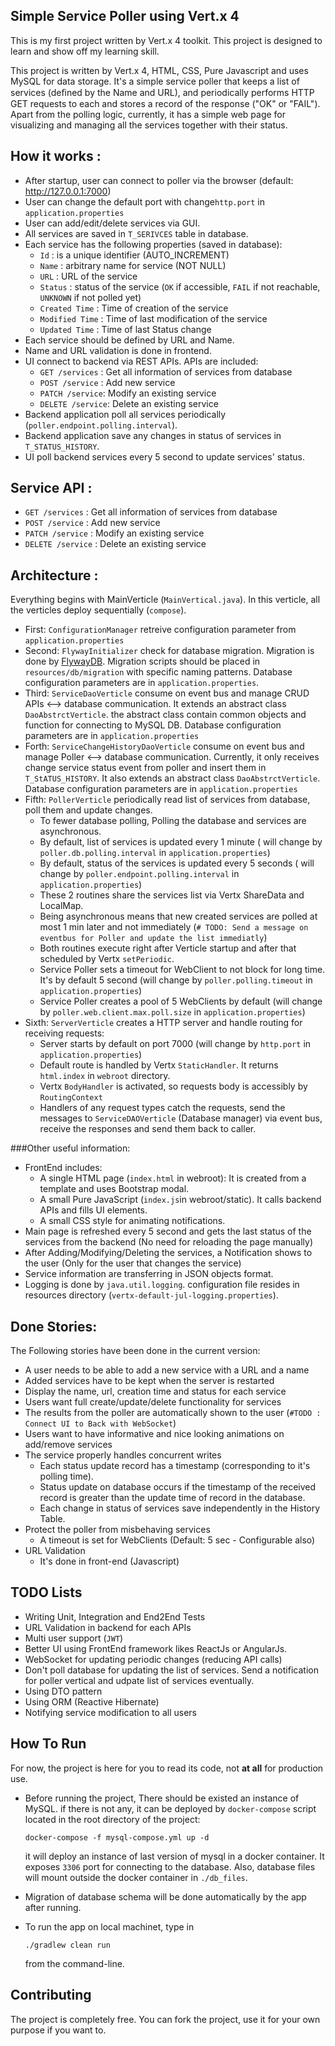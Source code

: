 ## Simple Service Poller using Vert.x 4

This is my first project written by Vert.x 4 toolkit.
This project is designed to learn and show off my learning skill.

This project is written by Vert.x 4, HTML, CSS, Pure Javascript and uses MySQL for data storage. It's a simple service poller that keeps a list of services (deﬁned by the Name and URL), and periodically performs HTTP GET requests to each and stores a record of the response ("OK" or "FAIL"). Apart from the polling logic, currently, it has a simple web page for visualizing and managing all the services together with their status.

## How it works :

* After startup, user can connect to poller via the browser (default: http://127.0.0.1:7000)
* User can change the default port with change`http.port` in `application.properties`
* User can add/edit/delete services via GUI.
* All services are saved in `T_SERIVCES` table in database.
* Each service has the following properties (saved in database):
  * `Id` : is a unique identifier (AUTO_INCREMENT)
  * `Name` : arbitrary name for service (NOT NULL)
  * `URL` : URL of the service
  * `Status` : status of the service (`OK` if accessible, `FAIL` if not reachable, `UNKNOWN` if not polled yet)
  * `Created Time` : Time of creation of the service
  * `Modified Time` : Time of last modification of the service
  * `Updated Time` : Time of last Status change
* Each service should be defined by URL and Name.
* Name and URL validation is done in frontend.
* UI connect to backend via REST APIs. APIs are included:
  * `GET /services` : Get all information of services from database
  * `POST /service` : Add new service
  * `PATCH /service`: Modify an existing service
  * `DELETE /service`: Delete an existing service
* Backend application poll all services periodically (`poller.endpoint.polling.interval`).
* Backend application save any changes in status of services in `T_STATUS_HISTORY`.
* UI poll backend services every 5 second to update services' status.


## Service API :

* `GET /services` : Get all information of services from database
* `POST /service` : Add new service
* `PATCH /service` : Modify an existing service
* `DELETE /service` : Delete an existing service

## Architecture :

Everything begins with MainVerticle (`MainVertical.java`).
In this verticle, all the verticles deploy sequentially (`compose`).

* First: `ConfigurationManager` retreive configuration parameter from `application.properties`
* Second: `FlywayInitializer` check for database migration. Migration is done by [FlywayDB](https://flywaydb.org). Migration scripts should be placed in `resources/db/migration` with specific naming patterns. Database configuration parameters are in `application.properties`.
* Third: `ServiceDaoVerticle` consume on event bus and manage CRUD APIs <--> database communication. It extends an abstract class `DaoAbstrctVerticle`. the abstract class contain common objects and function for connecting to MySQL DB. Database configuration parameters are in `application.properties`
* Forth: `ServiceChangeHistoryDaoVerticle` consume on event bus and manage Poller <--> database communication. Currently, it only receives change service status event from poller and insert them in `T_StATUS_HISTORY`. It also extends an abstract class `DaoAbstrctVerticle`. Database configuration parameters are in `application.properties`
* Fifth: `PollerVerticle` periodically read list of services from database, poll them and update changes.
  * To fewer database polling, Polling the database and services are asynchronous.
  * By default, list of services is updated every 1 minute ( will change by `poller.db.polling.interval` in `application.properties`)
  * By default, status of the services is updated every 5 seconds ( will change by `poller.endpoint.polling.interval` in `application.properties`)
  * These 2 routines share the services list via Vertx ShareData and LocalMap.
  * Being asynchronous means that new created services are polled at most 1 min later and not immediately (`# TODO: Send a message on eventbus for Poller and update the list immediatly`)
  * Both routines execute right after Verticle startup and after that scheduled by Vertx `setPeriodic`.
  * Service Poller sets a timeout for WebClient to not block for long time. It's by default 5 second (will change by `poller.polling.timeout` in `application.properties`)
  * Service Poller creates a pool of 5 WebClients by default (will change by `poller.web.client.max.poll.size` in `application.properties`)
* Sixth: `ServerVerticle` creates a HTTP server and handle routing for receiving requests:
  * Server starts by default on port 7000 (will change by `http.port` in `application.properties`)
  * Default route is handled by Vertx `StaticHandler`. It returns `html.index` in `webroot` directory.
  * Vertx `BodyHandler` is activated, so requests body is accessibly by `RoutingContext`
  * Handlers of any request types catch the requests, send the messages to `ServiceDAOVerticle` (Database manager) via event bus, receive the responses and send them back to caller.

###Other useful information:
* FrontEnd includes:
  * A single HTML page (`index.html` in webroot): It is created from a template and uses Bootstrap modal.
  * A small Pure JavaScript (`index.js`in webroot/static). It calls backend APIs and fills UI elements.
  * A small CSS style for animating notifications.
* Main page is refreshed every 5 second and gets the last status of the services from the backend (No need for reloading the page manually)
* After Adding/Modifying/Deleting the services, a Notification shows to the user (Only for the user that changes the service)
* Service information are transferring in JSON objects format.
* Logging is done by `java.util.logging`. configuration file resides in resources directory (`vertx-default-jul-logging.properties`).

## Done Stories:

The Following stories have been done in the current version:
* A user needs to be able to add a new service with a URL and a name
* Added services have to be kept when the server is restarted
* Display the name, url, creation time and status for each service
* Users want full create/update/delete functionality for services
* The results from the poller are automatically shown to the user (`#TODO : Connect UI to Back with WebSocket`)
* Users want to have informative and nice looking animations on add/remove services
* The service properly handles concurrent writes
  * Each status update record has a timestamp (corresponding to it's polling time).
  * Status update on database occurs if the timestamp of the received record is greater than the update time of record in the database.
  * Each change in status of services save independently in the History Table.
* Protect the poller from misbehaving services
  * A timeout is set for WebClients (Default: 5 sec - Configurable also)
* URL Validation
  * It's done in front-end (Javascript)

## TODO Lists
* Writing Unit, Integration and End2End Tests
* URL Validation in backend for each APIs
* Multi user support (`JWT`)
* Better UI using FrontEnd framework likes ReactJs or AngularJs.
* WebSocket for updating periodic changes (reducing API calls)
* Don't poll database for updating the list of services. Send a notification for poller vertical and udpate list of services eventually.
* Using DTO pattern
* Using ORM (Reactive Hibernate)
* Notifying service modification to all users


 ## How To Run
For now, the project is here for you to read its code, not **at all** for production use.

* Before running the project, There should be existed an instance of MySQL. if there is not any, it can be deployed by `docker-compose` script located in the root directory of the project:
  ```
  docker-compose -f mysql-compose.yml up -d
  ```
  it will deploy an instance of last version of mysql in a docker container. It exposes `3306` port for connecting to the database. Also, database files will mount outside the docker container in `./db_files`.


* Migration of database schema will be done automatically by the app after running.


* To run the app on local machinet, type in
  ```
  ./gradlew clean run
  ```
  from the command-line.

## Contributing

The project is completely free. You can fork the project, use it for your own purpose if you want to.

